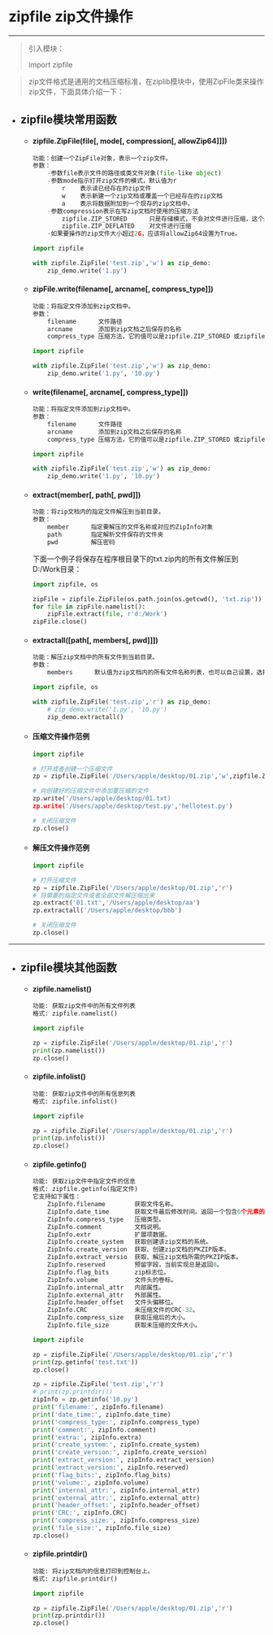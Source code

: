 zipfile  zip文件操作
===

---

> 引入模块：
>
> import zipfile

> zip文件格式是通用的文档压缩标准，在ziplib模块中，使用ZipFile类来操作zip文件，下面具体介绍一下：

* ## zipfile模块常用函数
    * #### zipfile.ZipFile(file[, mode[, compression[, allowZip64]]])

        ```py
        功能：创建一个ZipFile对象，表示一个zip文件。
        参数：
            -参数file表示文件的路径或类文件对象(file-like object)
            -参数mode指示打开zip文件的模式，默认值为r
                r    表示读已经存在的zip文件
                w    表示新建一个zip文档或覆盖一个已经存在的zip文档
                a    表示将数据附加到一个现存的zip文档中。
            -参数compression表示在写zip文档时使用的压缩方法
                zipfile.ZIP_STORED      只是存储模式，不会对文件进行压缩，这个是默认值
                zipfile.ZIP_DEFLATED    对文件进行压缩
            -如果要操作的zip文件大小超过2G，应该将allowZip64设置为True。
        ```

        ```py
        import zipfile

        with zipfile.ZipFile('test.zip','w') as zip_demo:
            zip_demo.write('1.py')
        ```

    * #### zipFile.write(filename[, arcname[, compress_type]])

        ```py
        功能：将指定文件添加到zip文档中。
        参数：
            filename      文件路径
            arcname       添加到zip文档之后保存的名称
            compress_type 压缩方法，它的值可以是zipfile.ZIP_STORED 或zipfile.ZIP_DEFLATED
        ```

        ```py
        import zipfile

        with zipfile.ZipFile('test.zip','w') as zip_demo:
            zip_demo.write('1.py', '10.py')
        ```

    * #### write(filename[, arcname[, compress_type]])

        ```py
        功能：将指定文件添加到zip文档中。
        参数：
            filename      文件路径
            arcname       添加到zip文档之后保存的名称
            compress_type 压缩方法，它的值可以是zipfile.ZIP_STORED 或zipfile.ZIP_DEFLATED
        ```

        ```py
        import zipfile

        with zipfile.ZipFile('test.zip','w') as zip_demo:
            zip_demo.write('1.py', '10.py')
        ```

    * #### extract(member[, path[, pwd]])

        ```py
        功能：将zip文档内的指定文件解压到当前目录。
        参数：
            member      指定要解压的文件名称或对应的ZipInfo对象
            path        指定解析文件保存的文件夹
            pwd         解压密码
        ```
        下面一个例子将保存在程序根目录下的txt.zip内的所有文件解压到D:/Work目录：
        ```py
        import zipfile, os

        zipFile = zipfile.ZipFile(os.path.join(os.getcwd(), 'txt.zip'))
        for file in zipFile.namelist():
            zipFile.extract(file, r'd:/Work')
        zipFile.close()
        ```

    * #### extractall([path[, members[, pwd]]])

        ```py
        功能：解压zip文档中的所有文件到当前目录。
        参数：
            members      默认值为zip文档内的所有文件名称列表，也可以自己设置，选择要解压的文件名称。
        ```

        ```py
        import zipfile, os

        with zipfile.ZipFile('test.zip','r') as zip_demo:
            # zip_demo.write('1.py', '10.py')
            zip_demo.extractall()
        ```
    
    * #### 压缩文件操作范例
        ```py
        import zipfile

        # 打开或者创建一个压缩文件
        zp = zipfile.ZipFile('/Users/apple/desktop/01.zip','w',zipfile.ZIP_DEFLATED)

        # 向创建好的压缩文件中添加要压缩的文件
        zp.write('/Users/apple/desktop/01.txt)
        zp.write('/Users/apple/desktop/test.py','hellotest.py')

        # 关闭压缩文件
        zp.close()
        ```

    * #### 解压文件操作范例
        ```py
        import zipfile

        # 打开压缩文件
        zp = zipfile.ZipFile('/Users/apple/desktop/01.zip','r')
        # 将需要的指定文件或者全部文件解压缩出来
        zp.extract('01.txt','/Users/apple/desktop/aa')
        zp.extractall('/Users/apple/desktop/bbb')

        # 关闭压缩文件
        zp.close()
        ```

---

* ## zipfile模块其他函数

    * #### zipfile.namelist()
        ```py
        功能: 获取zip文件中的所有文件列表
        格式: zipfile.namelist()

        import zipfile

        zp = zipfile.ZipFile('/Users/apple/desktop/01.zip','r')
        print(zp.namelist())
        zp.close()
        ```

    * #### zipfile.infolist()
        ```py
        功能: 获取zip文件中的所有信息列表
        格式: zipfile.infolist()

        import zipfile

        zp = zipfile.ZipFile('/Users/apple/desktop/01.zip','r')
        print(zp.infolist())
        zp.close()
        ```    

    * #### zipfile.getinfo()
        ```py
        功能: 获取zip文件中指定文件的信息
        格式: zipfile.getinfo(指定文件)
        它支持如下属性：
            ZipInfo.filename        获取文件名称。
            ZipInfo.date_time       获取文件最后修改时间。返回一个包含6个元素的元组：(年, 月, 日, 时, 分, 秒)
            ZipInfo.compress_type   压缩类型。
            ZipInfo.comment         文档说明。
            ZipInfo.extr            扩展项数据。
            ZipInfo.create_system   获取创建该zip文档的系统。
            ZipInfo.create_version  获取、创建zip文档的PKZIP版本。
            ZipInfo.extract_versio  获取、解压zip文档所需的PKZIP版本。
            ZipInfo.reserved        预留字段，当前实现总是返回0。
            ZipInfo.flag_bits       zip标志位。
            ZipInfo.volume          文件头的卷标。
            ZipInfo.internal_attr   内部属性。
            ZipInfo.external_attr   外部属性。
            ZipInfo.header_offset   文件头偏移位。
            ZipInfo.CRC             未压缩文件的CRC-32。
            ZipInfo.compress_size   获取压缩后的大小。
            ZipInfo.file_size       获取未压缩的文件大小。

        import zipfile

        zp = zipfile.ZipFile('/Users/apple/desktop/01.zip','r')
        print(zp.getinfo('test.txt'))
        zp.close()

        zp = zipfile.ZipFile('test.zip','r')
        # print(zp.printdir())
        zipInfo = zp.getinfo('10.py')
        print('filename:', zipInfo.filename)
        print('date_time:', zipInfo.date_time)
        print('compress_type:', zipInfo.compress_type)
        print('comment:', zipInfo.comment)
        print('extra:', zipInfo.extra)
        print('create_system:', zipInfo.create_system)
        print('create_version:', zipInfo.create_version)
        print('extract_version:', zipInfo.extract_version)
        print('extract_version:', zipInfo.reserved)
        print('flag_bits:', zipInfo.flag_bits)
        print('volume:', zipInfo.volume)
        print('internal_attr:', zipInfo.internal_attr)
        print('external_attr:', zipInfo.external_attr)
        print('header_offset:', zipInfo.header_offset)
        print('CRC:', zipInfo.CRC)
        print('compress_size:', zipInfo.compress_size)
        print('file_size:', zipInfo.file_size)
        zp.close()
        ```   

    * #### zipfile.printdir()
        ```py
        功能: 将zip文档内的信息打印到控制台上。
        格式: zipfile.printdir()

        import zipfile

        zp = zipfile.ZipFile('/Users/apple/desktop/01.zip','r')
        print(zp.printdir())
        zp.close()
        ```

